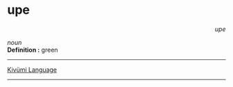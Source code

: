 
# upe

<div align="right"><i>upe</i></div>

*noun*  
**Definition :** green  

---

[Kivümi Language](../README.md)

---
